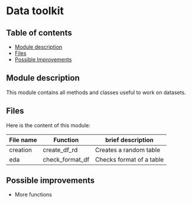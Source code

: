# Data toolkit

## Table of contents

- [Module description](#description)
- [Files](#files)
- [Possible Improvements](#improvements)

## Module description <a name="description"></a>

This module contains all methods and classes useful to work on datasets.

## Files <a name="files"></a>

Here is the content of this module:

| File name | Function        | brief description        |
| --------- | --------------- | ------------------------ |
| creation  | create_df_rd    | Creates a random table   |
| eda       | check_format_df | Checks format of a table |

## Possible improvements <a name="improvements"></a>

- More functions
